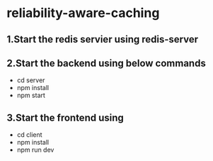 # reliability-aware-caching

## 1.Start the redis servier using redis-server

## 2.Start the backend using below commands
- cd server
- npm install
- npm start

## 3.Start the frontend using 
- cd client
- npm install
- npm run dev
